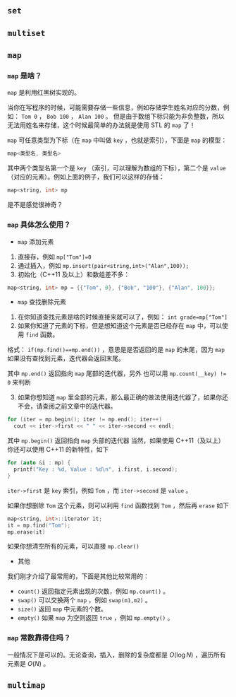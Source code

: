 ## `set`

## `multiset`

## `map`

###  `map` 是啥？

 `map` 是利用红黑树实现的。

当你在写程序的时候，可能需要存储一些信息，例如存储学生姓名对应的分数，例如： `Tom 0` ， `Bob 100` ， `Alan 100` 。
但是由于数组下标只能为非负整数，所以无法用姓名来存储，这个时候最简单的办法就是使用 STL 的 `map` 了！

 `map` 可任意类型为下标（在 `map` 中叫做 `key` ，也就是索引），下面是 `map` 的模型：

```cpp
map<类型名, 类型名>
```

其中两个类型名第一个是 `key` （索引，可以理解为数组的下标），第二个是 `value` （对应的元素）。例如上面的例子，我们可以这样的存储：

```cpp
map<string, int> mp
```

是不是感觉很神奇？

###  `map` 具体怎么使用？

-    `map` 添加元素

1.  直接存，例如 `mp["Tom"]=0` 
2.  通过插入，例如 `mp.insert(pair<string,int>("Alan",100));` 
3.  初始化（C++11 及以上）和数组差不多：

```cpp
map<string, int> mp = {{"Tom", 0}, {"Bob", "100"}, {"Alan", 100}};
```

-    `map` 查找删除元素

1.  在你知道查找元素是啥的时候直接来就可以了，例如： `int grade=mp["Tom"]` 
2.  如果你知道了元素的下标，但是想知道这个元素是否已经存在 `map` 中，可以使用 `find` 函数。

格式： `if(mp.find()==mp.end())` ，意思是是否返回的是 `map` 的末尾，因为 `map` 如果没有查找到元素，迭代器会返回末尾。

其中 `mp.end()` 返回指向 `map` 尾部的迭代器，另外 也可以用 `mp.count(__key) != 0` 来判断

3.  如果你想知道 `map` 里全部的元素，那么最正确的做法使用迭代器了，如果你还不会，请查阅之前文章中的迭代器。

```cpp
for (iter = mp.begin(); iter != mp.end(); iter++)
  cout << iter->first << " " << iter->second << endl;
```

其中 `mp.begin()` 返回指向 `map` 头部的迭代器
当然，如果使用 C++11（及以上）你还可以使用 C++11 的新特性，如下

```cpp
for (auto &i : mp) {
  printf("Key : %d, Value : %d\n", i.first, i.second);
}
```

 `iter->first` 是 `key` 索引，例如 `Tom` ，而 `iter->second` 是 `value` 。

如果你想删除 `Tom` 这个元素，则可以利用 `find` 函数找到 `Tom` ，然后再 `erase` 如下

```cpp
map<string, int>::iterator it;
it = mp.find("Tom");
mp.erase(it)
```

如果你想清空所有的元素，可以直接 `mp.clear()` 

-   其他

我们刚才介绍了最常用的，下面是其他比较常用的：

-    `count()` 返回指定元素出现的次数，例如 `mp.count()` 。
-    `swap()` 可以交换两个 `map` ，例如 `swap(m1,m2)` 。
-    `size()` 返回 `map` 中元素的个数。
-    `empty()` 如果 `map` 为空则返回 `true` ，例如 `mp.empty()` 。

###  `map` 常数靠得住吗？

一般情况下是可以的。无论查询，插入，删除的复杂度都是 $O(\log N)$ ，遍历所有元素是 $O(N)$ 。

## `multimap`
